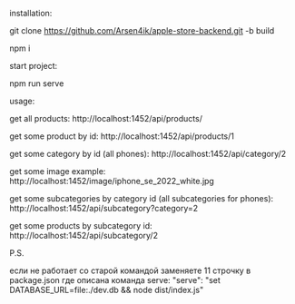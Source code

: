 installation:

  git clone https://github.com/Arsen4ik/apple-store-backend.git -b build
  
  npm i

start project:

  npm run serve

usage:

  get all products:
    http://localhost:1452/api/products/

  get some product by id:
    http://localhost:1452/api/products/1

  get some category by id (all phones):
    http://localhost:1452/api/category/2

  get some image example: 
    http://localhost:1452/image/iphone_se_2022_white.jpg

  get some subcategories by category id (all subcategories for phones):
    http://localhost:1452/api/subcategory?category=2

  get some products by subcategory id:
    http://localhost:1452/api/subcategory/2

P.S.

если не работает со старой командой заменяете 11 строчку в package.json где описана команда serve:
    "serve": "set DATABASE_URL=file:./dev.db && node dist/index.js"
